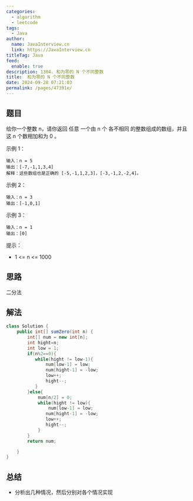 ```yaml
---
categories: 
  - algorithm
  - leetcode
tags: 
  - Java
author: 
  name: JavaInterview.cn
  link: https://JavaInterview.cn
titleTag: Java
feed: 
  enable: true
description: 1304. 和为零的 N 个不同整数
title:  和为零的 N 个不同整数
date: 2024-09-28 07:21:03
permalink: /pages/47391e/
---
```


## 题目

给你一个整数 n，请你返回 任意 一个由 n 个 各不相同 的整数组成的数组，并且这 n 个数相加和为 0 。



示例 1：

    输入：n = 5
    输出：[-7,-1,1,3,4]
    解释：这些数组也是正确的 [-5,-1,1,2,3]，[-3,-1,2,-2,4]。
示例 2：

    输入：n = 3
    输出：[-1,0,1]
示例 3：

    输入：n = 1
    输出：[0]


提示：

* 1 <= n <= 1000

## 思路

二分法

## 解法
```java
class Solution {
    public int[] sumZero(int n) {
        int[] num = new int[n];
        int hight=n;
        int low = 1;
        if(n%2==0){
           while(hight != low-1){
               num[low-1] = low;
               num[hight-1] = -low;
               low++;
               hight--;
           }
        }else{
            num[n/2] = 0;
            while(hight != low){
                num[low-1] = low;
               num[hight-1] = -low;
               low++;
               hight--;
            }
        }
        return num;

    }
}

```

## 总结

- 分析出几种情况，然后分别对各个情况实现 
